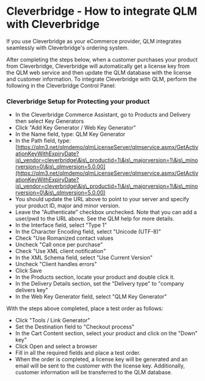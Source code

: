 # Cleverbridge - How to integrate QLM with Cleverbridge

If you use Cleverbridge as your eCommerce provider, QLM integrates seamlessly with Cleverbridge's ordering system.&#x20;

After completing the steps below, when a customer purchases your product from Cleverbridge, Cleverbridge will automatically get a license key from the QLM web service and then update the QLM database with the license and customer information. To integrate Cleverbridge with QLM, perform the following in the Cleverbridge Control Panel:

### Cleverbridge Setup for Protecting your product

* In the Cleverbridge Commerce Assistant, go to Products and Delivery then select Key Generators
* Click "Add Key Generator / Web Key Generator"
* In the Name field, type: QLM Key Generator
* In the Path field, type: [https://qlm3.net/qlmdemo/qlmLicenseServer/qlmservice.asmx/GetActivationKeyWithExpiryDate?is\_vendor=cleverbridge\&is\_productid=1\&is\_majorversion=1\&is\_minorversion=0\&is\_qlmversion=5.0.00](https://qlm3.net/qlmdemo/qlmLicenseServer/qlmservice.asmx/GetActivationKeyWithExpiryDate?is\_vendor=cleverbridge\&is\_productid=1\&is\_majorversion=1\&is\_minorversion=0\&is\_qlmversion=5.0.00)
* You should update the URL above to point to your server and specify your product ID, major and minor version.
* Leave the "Authenticate" checkbox unchecked. Note that you can add a user/pwd to the URL above. See the QLM help for more details.
* In the Interface field, select "Type 1"
* In the Character Encoding field, select "Unicode (UTF-8)"
* Check "Use Romanized contact values
* Uncheck "Call once per purchase"
* Check "Use XML client notification"
* In the XML Schema field, select "Use Current Version"
* Uncheck "Client handles errors"
* Click Save
* In the Products section, locate your product and double click it.
* In the Delivery Details section, set the "Delivery type" to "company delivers key"
* In the Web Key Generator field, select "QLM Key Generator"

With the steps above completed, place a test order as follows:

* Click "Tools / Link Generator"
* Set the Destination field to "Checkout process"
* In the Cart Content section, select your product and click on the "Down" key"
* Click Open and select a browser
* Fill in all the required fields and place a test order.
* When the order is completed, a license key will be generated and an email will be sent to the customer with the license key. Additionally, customer information will be transferred to the QLM database.
